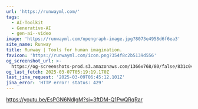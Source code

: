 ```yaml
---
url: 'https://runwayml.com/'
tags:
  - AI-Toolkit
  - Generative-AI
  - gen-ai--video
image: 'https://runwayml.com/opengraph-image.jpg?8073e4958d6f6ea3'
site_name: Runway
title: Runway | Tools for human imagination.
favicon: 'https://runwayml.com/icon.png?354f8c2b5139d556'
og_screenshot_url: >-
  https://og-screenshots-prod.s3.amazonaws.com/1366x768/80/false/831c0443aa5bad463db872b9f085839c825e912f4ddc72a7a40e95e06e39df8f.jpeg
og_last_fetch: 2025-03-07T05:19:19.170Z
last_jina_request: '2025-03-09T06:45:12.101Z'
jina_error: 'HTTP error! status: 429'
---
```


https://youtu.be/EsPGN6NdIgM?si=3ftDM-Q1PwQRqRar
